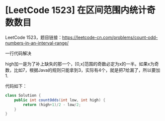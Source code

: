 # [LeetCode 1523] 在区间范围内统计奇数数目


LeetCode 1523，题目链接：<https://leetcode-cn.com/problems/count-odd-numbers-in-an-interval-range/>

一行代码解决

high加一是为了补上缺失的那一个，[0,x]范围的奇数必定为x的一半。如果x为奇数，比如7，根据Java的规则只能拿到3，实际有4个，就是把7给漏了，所以要加1.

代码如下：

```java
class Solution {
    public int countOdds(int low, int high) {
        return (high+1)/2 - low/2;
    }
}
```
